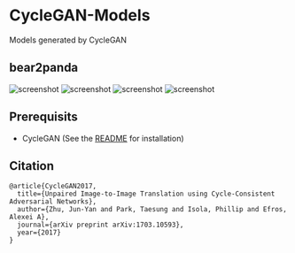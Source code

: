 # CycleGAN-Models
Models generated by CycleGAN

## bear2panda
![screenshot](https://github.com/tatsuyah/CycleGAN-Models/blob/master/images/bear2panda/bear2panda-1.png
)
![screenshot](https://github.com/tatsuyah/CycleGAN-Models/blob/master/images/bear2panda/bear2panda-2.png)
![screenshot](https://github.com/tatsuyah/CycleGAN-Models/blob/master/images/bear2panda/bear2panda-3.png)
![screenshot](https://github.com/tatsuyah/CycleGAN-Models/blob/master/images/bear2panda/bear2panda-4.png)


## Prerequisits
 * CycleGAN (See the [README](https://github.com/junyanz/CycleGAN) for installation)

## Citation
```
@article{CycleGAN2017,
  title={Unpaired Image-to-Image Translation using Cycle-Consistent Adversarial Networks},
  author={Zhu, Jun-Yan and Park, Taesung and Isola, Phillip and Efros, Alexei A},
  journal={arXiv preprint arXiv:1703.10593},
  year={2017}
}
```
